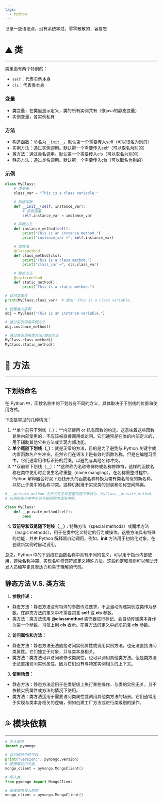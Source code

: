 ```yaml
---
tags:
  - Python
---
```

记录一些语法点，没有系统学过，零零散散的，容易忘
# ⛰️ 类
----
类里面有两个特别的：
- `self`：代表实例本身
- `cls`：代表类本身

### 变量

- 类变量，在类里显示定义，类的所有实例共有（像java的静态变量）
- 实例变量，各实例私有

### 方法

- 构造函数：命名为`__init__`。默认第一个需要传入self（可以取名为别的）
- 实例方法：通过实例调用。默认第一个需要传入self（可以取名为别的）
- 类方法：通过类名调用。默认第一个需要传入cls（可以取名为别的）
- 静态方法：通过类名调用。默认第一个需要传入cls（可以取名为别的）

### 示例

```python
class MyClass:
    # 类变量
    class_var = "This is a class variable."

    # 构造函数
    def __init__(self, instance_var):
        # 实例变量
        self.instance_var = instance_var

    # 实例方法
    def instance_method(self):
        print("This is an instance method.")
        print("instance_var =", self.instance_var)

    # 类方法
    @classmethod
    def class_method(cls):
        print("This is a class method.")
        print("class_var =", cls.class_var)

    # 静态方法
    @staticmethod
    def static_method():
        print("This is a static method.")
```

```python
# 访问类属性
print(MyClass.class_var)  # 输出: This is a class variable.

# 创建类的实例
obj = MyClass("This is an instance variable.")

# 通过实例调用实例方法
obj.instance_method()

# 通过类名调用类方法/静态方法
MyClass.class_method()
MyClass.static_method()
```

# 🛀 方法
---
## 下划线命名

在 Python 中，函数名称中的下划线有不同的含义，具体取决于下划线的位置和使用方式。

下面是常见的几种情况：

1. **单个前导下划线（_）：**内部使用 or 私有函数的约定。这意味着这些函数是供内部使用的，不应该被直接调用或访问。它们通常是在类的内部定义的，用于辅助其他公共方法或实现内部功能。
2. **单个尾随下划线（_）**：就是正常的方法，目的是为了避免与 Python 关键字或内置函数名产生冲突。虽然它们在语法上是有效的函数名称，但是在编程习惯中，它们通常用作标识符的后缀，以避免与其他名称冲突。
3. **双前导下划线（__）：**这种称为名称修饰符或名称修饰符，这样的函数名称在类中使用时会发生名称重整（name mangling）。在名称重整过程中，Python 解释器会将双下划线开头的函数名称转换为带有类名前缀的新名称，以防止子类中的名称冲突。这种机制用于实现类的封装和名称空间隔离。

```python
# __private_method 方法会在名称重整过程中转换为 _MyClass__private_method，
# 以确保在子类中不会与相同的方法名冲突。

class MyClass:
    def __private_method(self):
        pass
```

4. **双前导和双尾随下划线（__）**：特殊方法（special methods）或魔术方法（magic methods），用于在类中定义特定的行为或操作。这些方法具有特殊的功能，并由 Python 解释器自动调用。例如，**__init__** 方法用于初始化对象，在创建新实例时自动调用。

总之，Python 中的下划线在函数名称中具有不同的含义，可以用于指示内部使用、避免名称冲突、实现名称修饰符或定义特殊方法。这些约定和规则可以帮助开发人员编写更具表达力和易于理解的代码。

## 静态方法 V.S. 类方法

1. **参数传递：**

- 静态方法：静态方法没有特殊的参数传递要求，不会自动传递实例或类作为参数。在静态方法的定义中不需要包含 **self** 或 **cls** 参数。
- 类方法：类方法使用 **@classmethod** 装饰器进行标记，会自动传递类本身作为第一个参数，习惯上用 **cls** 表示。在类方法的定义中必须包含 **cls** 参数。

2. **访问属性和方法：**

- 静态方法：静态方法无法直接访问实例属性或调用实例方法，也无法直接访问类属性。它们独立于对象，只与类本身相关。
- 类方法：类方法可以访问和修改类属性，也可以调用其他类方法。但是类方法无法直接访问实例属性，因为它们没有与特定实例相关的上下文。

3. **使用场景：**

- 静态方法：静态方法适用于在类层级上执行某些操作，与类的实例无关，且不依赖实例属性或方法的情况下使用。
- 类方法：类方法适用于需要访问类属性或调用其他类方法的场景。它们通常用于实现与类本身相关的逻辑，例如创建工厂方法或进行类级别的操作。
# 💦 模块依赖
---
```python
# 导入模块
import pymongo

# 访问模块中的字段
print("version:", pymongo.version)
# 使用模块中的类
mongo_client = pymongo.MongoClient()
```

```python
# 导入类
from pymongo import MongoClient

# 直接使用导入的类
mongo_client = pymongo.MongoClient()
```